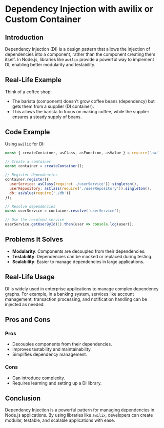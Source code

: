 # Dependency Injection with awilix or Custom Container

## Introduction
Dependency Injection (DI) is a design pattern that allows the injection of dependencies into a component, rather than the component creating them itself. In Node.js, libraries like `awilix` provide a powerful way to implement DI, enabling better modularity and testability.

## Real-Life Example
Think of a coffee shop:
- The barista (component) doesn't grow coffee beans (dependency) but gets them from a supplier (DI container).
- This allows the barista to focus on making coffee, while the supplier ensures a steady supply of beans.

## Code Example
Using `awilix` for DI:
```javascript
const { createContainer, asClass, asFunction, asValue } = require('awilix');

// Create a container
const container = createContainer();

// Register dependencies
container.register({
  userService: asClass(require('./userService')).singleton(),
  userRepository: asClass(require('./userRepository')).singleton(),
  db: asValue(require('./db'))
});

// Resolve dependencies
const userService = container.resolve('userService');

// Use the resolved service
userService.getUserById(1).then(user => console.log(user));
```

## Problems It Solves
- **Modularity**: Components are decoupled from their dependencies.
- **Testability**: Dependencies can be mocked or replaced during testing.
- **Scalability**: Easier to manage dependencies in large applications.

## Real-Life Usage
DI is widely used in enterprise applications to manage complex dependency graphs. For example, in a banking system, services like account management, transaction processing, and notification handling can be injected as needed.

## Pros and Cons
### Pros
- Decouples components from their dependencies.
- Improves testability and maintainability.
- Simplifies dependency management.

### Cons
- Can introduce complexity.
- Requires learning and setting up a DI library.

## Conclusion
Dependency Injection is a powerful pattern for managing dependencies in Node.js applications. By using libraries like `awilix`, developers can create modular, testable, and scalable applications with ease.
